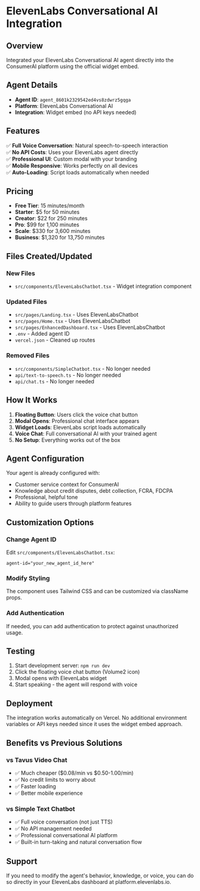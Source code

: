 # ElevenLabs Conversational AI Integration

## Overview
Integrated your ElevenLabs Conversational AI agent directly into the ConsumerAI platform using the official widget embed.

## Agent Details
- **Agent ID**: `agent_8601k2329542ed4vs8zdwrz5gqga`
- **Platform**: ElevenLabs Conversational AI
- **Integration**: Widget embed (no API keys needed)

## Features
✅ **Full Voice Conversation**: Natural speech-to-speech interaction  
✅ **No API Costs**: Uses your ElevenLabs agent directly  
✅ **Professional UI**: Custom modal with your branding  
✅ **Mobile Responsive**: Works perfectly on all devices  
✅ **Auto-Loading**: Script loads automatically when needed  

## Pricing
- **Free Tier**: 15 minutes/month
- **Starter**: $5 for 50 minutes  
- **Creator**: $22 for 250 minutes
- **Pro**: $99 for 1,100 minutes
- **Scale**: $330 for 3,600 minutes
- **Business**: $1,320 for 13,750 minutes

## Files Created/Updated

### New Files
- `src/components/ElevenLabsChatbot.tsx` - Widget integration component

### Updated Files  
- `src/pages/Landing.tsx` - Uses ElevenLabsChatbot
- `src/pages/Home.tsx` - Uses ElevenLabsChatbot
- `src/pages/EnhancedDashboard.tsx` - Uses ElevenLabsChatbot
- `.env` - Added agent ID
- `vercel.json` - Cleaned up routes

### Removed Files
- `src/components/SimpleChatbot.tsx` - No longer needed
- `api/text-to-speech.ts` - No longer needed  
- `api/chat.ts` - No longer needed

## How It Works

1. **Floating Button**: Users click the voice chat button
2. **Modal Opens**: Professional chat interface appears
3. **Widget Loads**: ElevenLabs script loads automatically
4. **Voice Chat**: Full conversational AI with your trained agent
5. **No Setup**: Everything works out of the box

## Agent Configuration
Your agent is already configured with:
- Customer service context for ConsumerAI
- Knowledge about credit disputes, debt collection, FCRA, FDCPA
- Professional, helpful tone
- Ability to guide users through platform features

## Customization Options

### Change Agent ID
Edit `src/components/ElevenLabsChatbot.tsx`:
```tsx
agent-id="your_new_agent_id_here"
```

### Modify Styling
The component uses Tailwind CSS and can be customized via className props.

### Add Authentication
If needed, you can add authentication to protect against unauthorized usage.

## Testing

1. Start development server: `npm run dev`
2. Click the floating voice chat button (Volume2 icon)
3. Modal opens with ElevenLabs widget
4. Start speaking - the agent will respond with voice

## Deployment

The integration works automatically on Vercel. No additional environment variables or API keys needed since it uses the widget embed approach.

## Benefits vs Previous Solutions

### vs Tavus Video Chat
- ✅ Much cheaper ($0.08/min vs $0.50-1.00/min)
- ✅ No credit limits to worry about
- ✅ Faster loading
- ✅ Better mobile experience

### vs Simple Text Chatbot  
- ✅ Full voice conversation (not just TTS)
- ✅ No API management needed
- ✅ Professional conversational AI platform
- ✅ Built-in turn-taking and natural conversation flow

## Support
If you need to modify the agent's behavior, knowledge, or voice, you can do so directly in your ElevenLabs dashboard at platform.elevenlabs.io.